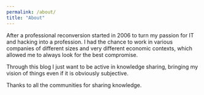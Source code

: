 ```yaml
---
permalink: /about/
title: "About"
---
```


After a professional reconversion started in 2006 to turn my passion for IT and hacking into a profession. I had the chance to work in various companies of different sizes and very different economic contexts, which allowed me to always look for the best compromise. 

Through this blog I just want to be active in knowledge sharing, bringing my vision of things even if it is obviously subjective.

Thanks to all the communities for sharing knowledge.